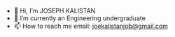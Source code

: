 - 👋 Hi, I’m JOSEPH KALISTAN
- 🌱 I’m currently an Engineering undergraduate
- 📫 How to reach me email: joekalistanjob@gmail.com

<!---
joekalistan/joekalistan is a ✨ special ✨ repository because its `README.md` (this file) appears on your GitHub profile.
You can click the Preview link to take a look at your changes.
--->
